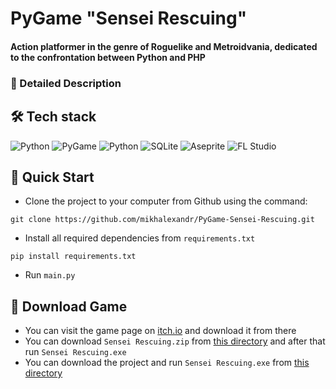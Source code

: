 # PyGame "Sensei Rescuing"
#### Action platformer in the genre of Roguelike and Metroidvania, dedicated to the confrontation between Python and PHP
### 📑 Detailed Description

## 🛠️ Tech stack
![Python](https://img.shields.io/badge/python-3670A0?style=for-the-badge&logo=python&logoColor=ffdd54)
![PyGame](https://img.shields.io/badge/pygame-3670A0?style=for-the-badge&logo=python&logoColor=ffdd54)
![Python](https://img.shields.io/badge/screeninfo-3670A0?style=for-the-badge&logo=python&logoColor=ffdd54)
![SQLite](https://img.shields.io/badge/sqlite-%2307405e.svg?style=for-the-badge&logo=sqlite&logoColor=white)
![Aseprite](https://img.shields.io/badge/Aseprite-FFFFFF?style=for-the-badge&logo=Aseprite&logoColor=#7D929E)
![FL Studio](https://img.shields.io/badge/FL%20Studio-9933CC?style=for-the-badge&logo=apple-music&logoColor=white)

## 🎯 Quick Start
* Clone the project to your computer from Github using the command:
```
git clone https://github.com/mikhalexandr/PyGame-Sensei-Rescuing.git
```

* Install all required dependencies from `requirements.txt`
```
pip install requirements.txt
```

* Run `main.py`

## 👾 Download Game
* You can visit the game page on [itch.io](mikhalexandr.itch.io/sensei-rescuing) and download it from there
* You can download `Sensei Rescuing.zip` from [this directory](https://github.com/mikhalexandr/PyGame-Sensei-Rescuing/tree/main/project%20product) and after that run `Sensei Rescuing.exe`
* You can download the project and run `Sensei Rescuing.exe` from [this directory](https://github.com/mikhalexandr/PyGame-Sensei-Rescuing/tree/main/project%20product)
